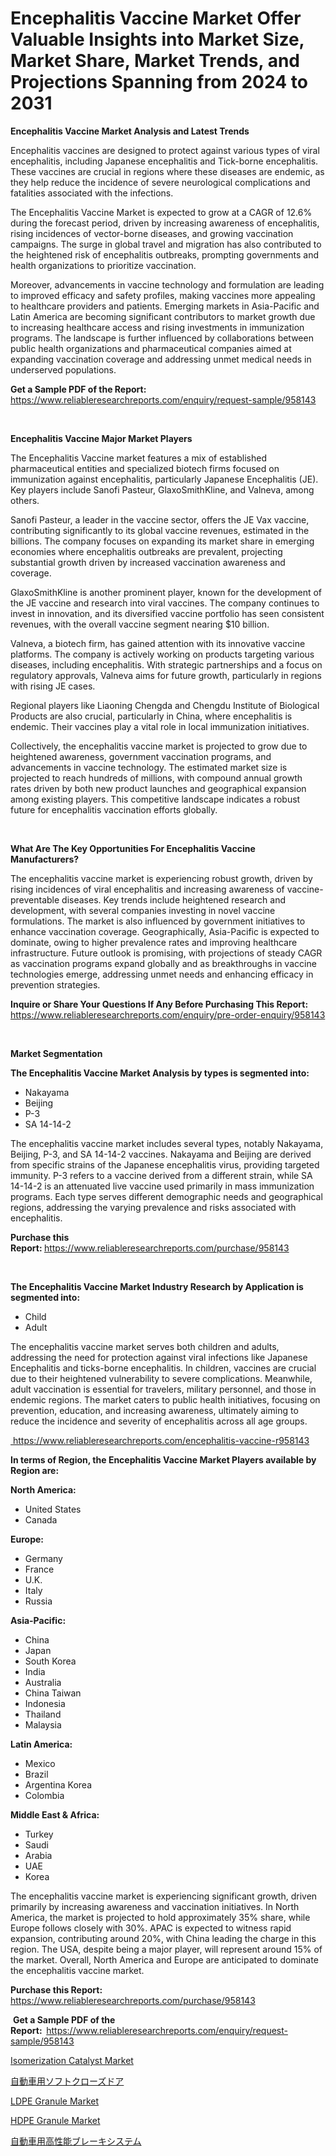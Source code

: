 <p><h1>Encephalitis Vaccine Market Offer Valuable Insights into Market Size, Market Share, Market Trends, and Projections Spanning from 2024 to 2031</h1></p><p><strong>Encephalitis Vaccine Market Analysis and Latest Trends</strong></p>
<p><p>Encephalitis vaccines are designed to protect against various types of viral encephalitis, including Japanese encephalitis and Tick-borne encephalitis. These vaccines are crucial in regions where these diseases are endemic, as they help reduce the incidence of severe neurological complications and fatalities associated with the infections. </p><p>The Encephalitis Vaccine Market is expected to grow at a CAGR of 12.6% during the forecast period, driven by increasing awareness of encephalitis, rising incidences of vector-borne diseases, and growing vaccination campaigns. The surge in global travel and migration has also contributed to the heightened risk of encephalitis outbreaks, prompting governments and health organizations to prioritize vaccination.</p><p>Moreover, advancements in vaccine technology and formulation are leading to improved efficacy and safety profiles, making vaccines more appealing to healthcare providers and patients. Emerging markets in Asia-Pacific and Latin America are becoming significant contributors to market growth due to increasing healthcare access and rising investments in immunization programs. The landscape is further influenced by collaborations between public health organizations and pharmaceutical companies aimed at expanding vaccination coverage and addressing unmet medical needs in underserved populations.</p></p>
<p><strong>Get a Sample PDF of the Report:&nbsp;</strong> <a href="https://www.reliableresearchreports.com/enquiry/request-sample/958143">https://www.reliableresearchreports.com/enquiry/request-sample/958143</a></p>
<p>&nbsp;</p>
<p><strong>Encephalitis Vaccine Major Market Players</strong></p>
<p><p>The Encephalitis Vaccine market features a mix of established pharmaceutical entities and specialized biotech firms focused on immunization against encephalitis, particularly Japanese Encephalitis (JE). Key players include Sanofi Pasteur, GlaxoSmithKline, and Valneva, among others.</p><p>Sanofi Pasteur, a leader in the vaccine sector, offers the JE Vax vaccine, contributing significantly to its global vaccine revenues, estimated in the billions. The company focuses on expanding its market share in emerging economies where encephalitis outbreaks are prevalent, projecting substantial growth driven by increased vaccination awareness and coverage.</p><p>GlaxoSmithKline is another prominent player, known for the development of the JE vaccine and research into viral vaccines. The company continues to invest in innovation, and its diversified vaccine portfolio has seen consistent revenues, with the overall vaccine segment nearing $10 billion.</p><p>Valneva, a biotech firm, has gained attention with its innovative vaccine platforms. The company is actively working on products targeting various diseases, including encephalitis. With strategic partnerships and a focus on regulatory approvals, Valneva aims for future growth, particularly in regions with rising JE cases.</p><p>Regional players like Liaoning Chengda and Chengdu Institute of Biological Products are also crucial, particularly in China, where encephalitis is endemic. Their vaccines play a vital role in local immunization initiatives.</p><p>Collectively, the encephalitis vaccine market is projected to grow due to heightened awareness, government vaccination programs, and advancements in vaccine technology. The estimated market size is projected to reach hundreds of millions, with compound annual growth rates driven by both new product launches and geographical expansion among existing players. This competitive landscape indicates a robust future for encephalitis vaccination efforts globally.</p></p>
<p>&nbsp;</p>
<p><strong>What Are The Key Opportunities For Encephalitis Vaccine Manufacturers?</strong></p>
<p><p>The encephalitis vaccine market is experiencing robust growth, driven by rising incidences of viral encephalitis and increasing awareness of vaccine-preventable diseases. Key trends include heightened research and development, with several companies investing in novel vaccine formulations. The market is also influenced by government initiatives to enhance vaccination coverage. Geographically, Asia-Pacific is expected to dominate, owing to higher prevalence rates and improving healthcare infrastructure. Future outlook is promising, with projections of steady CAGR as vaccination programs expand globally and as breakthroughs in vaccine technologies emerge, addressing unmet needs and enhancing efficacy in prevention strategies.</p></p>
<p><strong>Inquire or Share Your Questions If Any Before Purchasing This Report:</strong> <a href="https://www.reliableresearchreports.com/enquiry/pre-order-enquiry/958143">https://www.reliableresearchreports.com/enquiry/pre-order-enquiry/958143</a></p>
<p>&nbsp;</p>
<p><strong>Market Segmentation</strong></p>
<p><strong>The Encephalitis Vaccine Market Analysis by types is segmented into:</strong></p>
<p><ul><li>Nakayama</li><li>Beijing</li><li>P-3</li><li>SA 14-14-2</li></ul></p>
<p><p>The encephalitis vaccine market includes several types, notably Nakayama, Beijing, P-3, and SA 14-14-2 vaccines. Nakayama and Beijing are derived from specific strains of the Japanese encephalitis virus, providing targeted immunity. P-3 refers to a vaccine derived from a different strain, while SA 14-14-2 is an attenuated live vaccine used primarily in mass immunization programs. Each type serves different demographic needs and geographical regions, addressing the varying prevalence and risks associated with encephalitis.</p></p>
<p><strong>Purchase this Report:&nbsp;</strong><a href="https://www.reliableresearchreports.com/purchase/958143">https://www.reliableresearchreports.com/purchase/958143</a></p>
<p>&nbsp;</p>
<p><strong>The Encephalitis Vaccine Market Industry Research by Application is segmented into:</strong></p>
<p><ul><li>Child</li><li>Adult</li></ul></p>
<p><p>The encephalitis vaccine market serves both children and adults, addressing the need for protection against viral infections like Japanese Encephalitis and ticks-borne encephalitis. In children, vaccines are crucial due to their heightened vulnerability to severe complications. Meanwhile, adult vaccination is essential for travelers, military personnel, and those in endemic regions. The market caters to public health initiatives, focusing on prevention, education, and increasing awareness, ultimately aiming to reduce the incidence and severity of encephalitis across all age groups.</p></p>
<p><a href="https://www.reliableresearchreports.com/encephalitis-vaccine-r958143">&nbsp;https://www.reliableresearchreports.com/encephalitis-vaccine-r958143</a></p>
<p><strong>In terms of Region, the Encephalitis Vaccine Market Players available by Region are:</strong></p>
<p>
    <p> <strong> North America: </strong>
        <ul>
            <li>United States</li>
            <li>Canada</li>
        </ul>
        </p> 
    <p> <strong> Europe: </strong>
        <ul>
            <li>Germany</li>
            <li>France</li>
            <li>U.K.</li>
            <li>Italy</li>
            <li>Russia</li>
        </ul>
        </p> 
    <p> <strong> Asia-Pacific: </strong>
        <ul>
            <li>China</li>
            <li>Japan</li>
            <li>South Korea</li>
            <li>India</li>
            <li>Australia</li>
            <li>China Taiwan</li>
            <li>Indonesia</li>
            <li>Thailand</li>
            <li>Malaysia</li>
        </ul>
        </p> 
    <p> <strong> Latin America: </strong>
        <ul>
            <li>Mexico</li>
            <li>Brazil</li>
            <li>Argentina Korea</li>
            <li>Colombia</li>
        </ul>
        </p> 
    <p> <strong> Middle East & Africa: </strong>
        <ul>
            <li>Turkey</li>
            <li>Saudi</li>
            <li>Arabia</li>
            <li>UAE</li>
            <li>Korea</li>
        </ul>
    </p>
    </p>
<p><p>The encephalitis vaccine market is experiencing significant growth, driven primarily by increasing awareness and vaccination initiatives. In North America, the market is projected to hold approximately 35% share, while Europe follows closely with 30%. APAC is expected to witness rapid expansion, contributing around 20%, with China leading the charge in this region. The USA, despite being a major player, will represent around 15% of the market. Overall, North America and Europe are anticipated to dominate the encephalitis vaccine market.</p></p>
<p><strong>Purchase this Report: </strong><a href="https://www.reliableresearchreports.com/purchase/958143">https://www.reliableresearchreports.com/purchase/958143</a></p>
<p>&nbsp;<strong>Get a Sample PDF of the Report:&nbsp;&nbsp;</strong><a href="https://www.reliableresearchreports.com/enquiry/request-sample/958143">https://www.reliableresearchreports.com/enquiry/request-sample/958143</a></p>
<p><strong></strong></p>
<p><p><a href="https://issuu.com/reportprime-2/docs/isomerization-catalyst-market-size-_23046e8af2a800">Isomerization Catalyst Market</a></p><p><a href="https://medium.com/@americahilario/automotive-soft-close-doors-market-%E3%81%AE%E3%82%B0%E3%83%AD%E3%83%BC%E3%83%90%E3%83%AB%E5%B8%82%E5%A0%B4%E6%A6%82%E8%A6%81%E3%81%AF-%E4%B8%96%E7%95%8C%E3%81%8A%E3%82%88%E3%81%B3%E4%B8%BB%E8%A6%81%E5%B8%82%E5%A0%B4%E3%81%AB%E3%81%8A%E3%81%91%E3%82%8B%E6%A5%AD%E7%95%8C%E3%81%AB%E5%BD%B1%E9%9F%BF%E3%82%92%E4%B8%8E%E3%81%88%E3%82%8B%E4%B8%BB%E8%A6%81%E3%81%AA%E3%83%88%E3%83%AC%E3%83%B3%E3%83%89%E3%81%AB%E3%81%A4%E3%81%84%E3%81%A6-%E7%8B%AC%E8%87%AA%E3%81%AE%E8%A6%96%E7%82%B9%E3%82%92%E6%8F%90%E4%BE%9B%E3%81%97%E3%81%BE%E3%81%99-67651ae2a21c">自動車用ソフトクローズドア</a></p><p><a href="https://medium.com/@rosaline5qxwve/the-global-ldpe-granule-market-is-projected-to-experience-an-annual-growth-rate-of-9-1-f03eb6d320b5">LDPE Granule Market</a></p><p><a href="https://medium.com/@rosaline5qxwve/the-global-hdpe-granule-market-is-at-the-forefront-of-innovation-driving-rapid-industry-5f95b766a901">HDPE Granule Market</a></p><p><a href="https://medium.com/@americahilario/automotive-high-performance-brake-systems-market-%E3%81%AF-%E3%82%B3%E3%82%B9%E3%83%88%E7%AE%A1%E7%90%86%E3%81%A8%E5%8A%B9%E7%8E%87%E5%90%91%E4%B8%8A%E3%82%92%E5%84%AA%E5%85%88%E3%81%97%E3%81%BE%E3%81%99-e2d1759c4bb0">自動車用高性能ブレーキシステム</a></p></p>